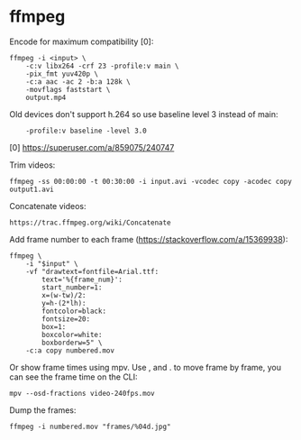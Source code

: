 # ffmpeg
Encode for maximum compatibility [0]:

    ffmpeg -i <input> \
        -c:v libx264 -crf 23 -profile:v main \
        -pix_fmt yuv420p \
        -c:a aac -ac 2 -b:a 128k \
        -movflags faststart \
        output.mp4

Old devices don't support h.264 so use baseline level 3 instead of main:

        -profile:v baseline -level 3.0

[0] https://superuser.com/a/859075/240747

Trim videos:

    ffmpeg -ss 00:00:00 -t 00:30:00 -i input.avi -vcodec copy -acodec copy output1.avi

Concatenate videos:

    https://trac.ffmpeg.org/wiki/Concatenate

Add frame number to each frame (https://stackoverflow.com/a/15369938):

    ffmpeg \
        -i "$input" \
        -vf "drawtext=fontfile=Arial.ttf:
            text='%{frame_num}':
            start_number=1:
            x=(w-tw)/2:
            y=h-(2*lh):
            fontcolor=black:
            fontsize=20:
            box=1:
            boxcolor=white:
            boxborderw=5" \
        -c:a copy numbered.mov

Or show frame times using mpv. Use , and . to move frame by frame, you can see
the frame time on the CLI:

    mpv --osd-fractions video-240fps.mov

Dump the frames:

    ffmpeg -i numbered.mov "frames/%04d.jpg"
